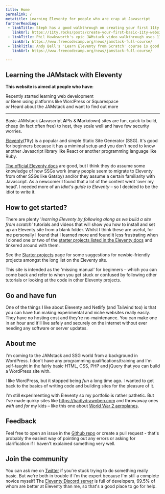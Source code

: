 ```yaml
---
title: Home
permalink: /
metatitle: Learning Eleventy for people who are crap at Javascript
furtherReading:
 - linkTitle: Steph has a good walkthrough on creating your first 11ty site
   linkUrl: https://11ty.rocks/posts/create-your-first-basic-11ty-website/
 - linkTitle: Phil Hawksworth's epic JAMstack video walkthrough uses 11ty
   linkUrl: https://www.freecodecamp.org/news/jamstack-full-course/
 - linkTitle: Andy Bell's 'Learn Eleventy from Scratch' course is good, though it's not really for complete beginners or Javascript novices
   linkUrl: https://www.freecodecamp.org/news/jamstack-full-course/        

---
```

 
<div class="bg-gray-100 p-2 text-purple-900 border-0 border-purple-800 mb-3">
<h2 class="text-center font-semibold pb-4"><span class="text-3xl">Learning the JAMstack with Eleventy</span></h2></div> 

<div class="text-lg p-4 text-center">

**This website is aimed at people who have:**

 Recently started learning web development<br><span class="text-sm text-gray-600 leading-tight font-light">*or*</span>
 Been using platforms like WordPress or Squarespace<br><span class="text-sm text-gray-600 leading-tight font-light">*or*</span>
 Heard about the JAMstack and want to find out more
</div>

---   

Basic JAMstack (**J**avascript **A**PIs & **M**arkdown) sites are fun, quick to build, cheap (in fact often free) to host, they scale well and have few security worries.

[Eleventy](#https://11ty.dev)(11ty) is a popular and simple Static Site Generator (SSG). It's good for beginners because it has a mimimal setup and you don't need to know another Javascript library like React or another programming language like Ruby. 

[The official Eleventy docs](https://www.11ty.dev/docs/) are good, but I think they do assume some knowledge of how SSGs work (many people seem to migrate to Eleventy from other SSGs like Gatsby) and/or they assume a certain familiarity with Javascript. As a newcomer I found that a lot of the content went 'over my head'. I needed more of an *Idiot's guide to Eleventy* – so I decided to be the idiot to write it.
 

## How to get started?
There are plenty '*learning Eleventy by following along as we build a site from scratch*' tutorials and videos that will show you how to install and set up an Eleventy site from a blank folder. Whilst I think these are useful, for me personally I found that I learned more and found it less frustrating when I cloned one or two of the [starter projects listed in the Eleventy docs](https://www.11ty.dev/docs/starter/) and tinkered around with them. 

See the [Starter projects](/starter-projects) page for some suggestions for newbie-friendly projects amongst the long list on the Eleventy site.

This site is intended as the 'missing manual' for beginners – which you can come back and refer to when you get stuck or confused by following other tutorials or looking at the code in other Eleventy projects.

## Go and have fun
One of the things I like about Eleventy and Netlify (and Tailwind too) is that you can have fun making experimental and niche websites really easily. They have no hosting cost and they're no-maintenance. You can make one in an hour and it'll live safely and securely on the internet without ever needing any software or server updates.

## About me
I'm coming to the JAMstack and SSG world from a background in WordPress. I don't have any programming qualifications/training and I'm self-taught in the fairly basic HTML, CSS, PHP and jQuery that you can build a WordPress site with.

I like WordPress, but it stopped being *fun* a long time ago. I wanted to get back to the basics of writing code and building sites for the pleasure of it. 

I'm still experimenting with Eleventy so my portfolio is rather pathetic. But I've made quirky sites like https://badlydrawnben.com and throwaway ones *with* and *for* my kids – like this one about [World War 2 aeroplanes](https://ww2planes.netlify.app). 

## Feedback
Feel free to open an issue in the [Github repo](https://github.com/badlydrawnben/eleventy-guide) or create a pull request - that's probably the easiest way of pointing out any errors or asking for clarification if I haven't explained something very well. 

## Join the community
You can ask me on [Twitter](https://twitter.com/charitybiscuits) if you're stuck trying to do something really basic. But we're both in trouble if I'm the expert because I'm still a complete novice myself! The [Eleventy Discord server](https://www.11ty.dev/news/discord/) is full of developers, 99.5% of whom are better at Eleventy than me, so that's a good place to go for help. 
